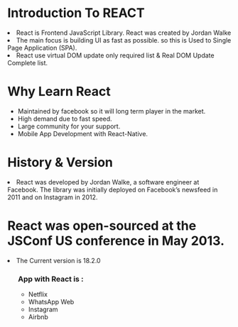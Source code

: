 <h1>Introduction To REACT</h1>

<li>React is Frontend JavaScript Library. React was created by Jordan Walke</li>

<li>The main focus is building UI as fast as possible. so this is Used to Single Page Application (SPA).</li>

<li>React use virtual DOM update only required list & Real DOM Update Complete list.</li>

<h1>Why Learn React</h1>
<ul>
  <li>Maintained by facebook so it will long term player in the market.</li>
  <li>High demand due to fast speed.</li>
  <li>Large community for your support.</li>
  <li>Mobile App Development with React-Native.</li>
</ul>

<h1>History & Version</h1>
<li>React was developed by Jordan Walke, a software engineer at Facebook. The library was initially deployed on Facebook’s newsfeed in 2011 and on Instagram in 2012.</li>

<h1>React was open-sourced at the JSConf US conference in May 2013.</h1>
<li>The Current version is 18.2.0</li>
<ul>
  <h3>App with React is :</h3>
  <ul>
    <li>Netflix</li>
    <li>WhatsApp Web</li>
    <li>Instagram</li>
    <li>Airbnb</li>
  </ul>
</ul>
